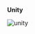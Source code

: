 **Unity**

![unity](https://github.com/user-attachments/assets/08314a8b-3859-4797-8adc-fd88fba9a498)
